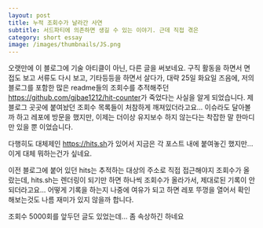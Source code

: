 ```yaml
---
layout: post
title: 누적 조회수가 날라간 사연
subtitle: 서드파티에 의존하면 생길 수 있는 이야기. 근데 직접 겪은
category: short essay
image: /images/thumbnails/JS.png
---
```


오랫만에 이 블로그에 기술 아티클이 아닌, 다른 글을 써보네요. 구직 활동을 하면서 면접도 보고 서류도 다시 보고, 기타등등을 하면서 살다가, 대략 25일 화요일 즈음에, 저의 블로그를 포함한 많은 readme들의 조회수를 추적해주던 <https://github.com/gjbae1212/hit-counter>가 죽었다는 사실을 알게 되었습니다. 제 블로그 곳곳에 붙여놨던 조회수 목록들이 처참하게 깨져있더라고요... 이슈라도 달아볼까 하고 레포에 방문을 했지만, 이제는 더이상 유지보수 하지 않는다는 착잡한 말 한마디만 있을 뿐 이었습니다.

다행히도 대체제인 <https://hits.sh>가 있어서 지금은 각 포스트 내에 붙여놓긴 했지만... 이게 대체 뭐하는건가 싶네요.

이전 블로그에 붙어 있던 hits는 추적하는 대상의 주소로 직접 접근해야지 조회수가 올랐는데, hits.sh는 렌더링이 되기만 하면 하나씩 조회수가 올라가서, 제대로된 기록이 안되더라고요... 어떻게 기록을 하는지 나중에 여유가 되고 하면 레포 뚜껑을 열어서 확인해보는것도 나름 재미가 있지 않을까 합니다.

조회수 5000회를 앞두던 글도 있었는데... 좀 속상하긴 하네요
